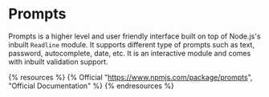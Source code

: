 # Prompts

Prompts is a higher level and user friendly interface built on top of Node.js's inbuilt `Readline` module. It supports different type of prompts such as text, password, autocomplete, date, etc. It is an interactive module and comes with inbuilt validation support.

{% resources %}
  {% Official "https://www.npmjs.com/package/prompts", "Official Documentation" %}
{% endresources %}

